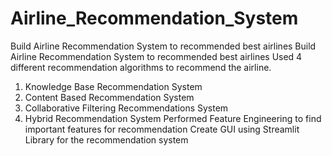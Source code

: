# Airline_Recommendation_System
Build Airline Recommendation System to recommended best airlines
Build Airline Recommendation System to recommended best airlines
Used 4 different recommendation algorithms to recommend the airline. 
  1.	Knowledge Base Recommendation System
  2.	Content Based Recommendation System
  3.	Collaborative Filtering Recommendations System
  4.	Hybrid Recommendation System
Performed Feature Engineering to find important features for recommendation 
Create GUI using Streamlit Library for the recommendation system
